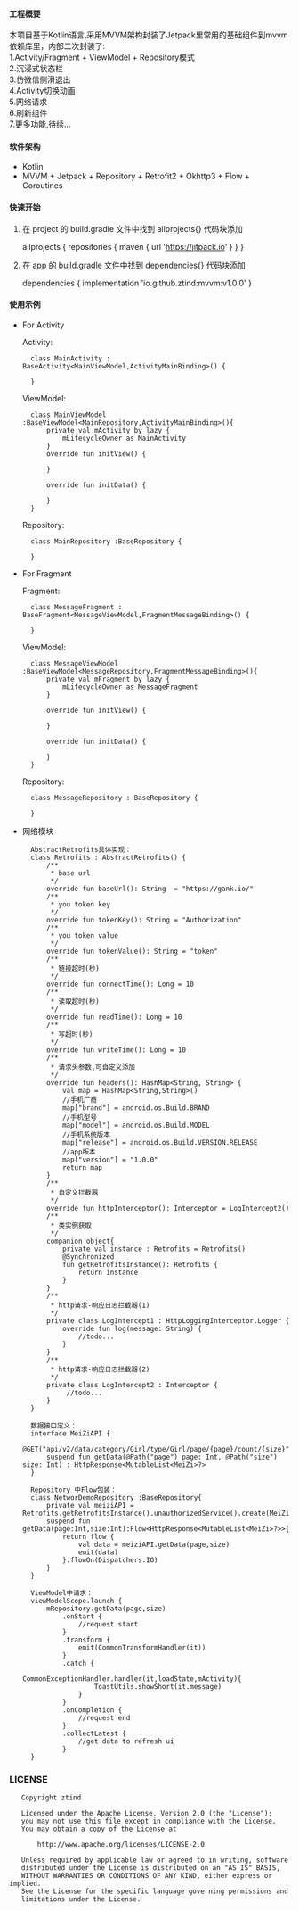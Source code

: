 
#### 工程概要

本项目基于Kotlin语言,采用MVVM架构封装了Jetpack里常用的基础组件到mvvm依赖库里，内部二次封装了:<br/>
1.Activity/Fragment + ViewModel + Repository模式<br/>
2.沉浸式状态栏<br/>
3.仿微信侧滑退出<br/>
4.Activity切换动画<br/>
5.网络请求<br/>
6.刷新组件<br/>
7.更多功能,待续...<br/>

#### 软件架构
- Kotlin
- MVVM + Jetpack + Repository + Retrofit2 + Okhttp3 + Flow + Coroutines

#### 快速开始

1) 在 project 的 build.gradle 文件中找到 allprojects{} 代码块添加

    allprojects {
        repositories {
            maven { url 'https://jitpack.io' }
        }
    }

2) 在 app 的 build.gradle 文件中找到 dependencies{} 代码块添加

    dependencies {
    	implementation 'io.github.ztind:mvvm:v1.0.0'
    }

#### 使用示例

- For Activity

    Activity:

        class MainActivity : BaseActivity<MainViewModel,ActivityMainBinding>() {

        }

    ViewModel:

        class MainViewModel :BaseViewModel<MainRepository,ActivityMainBinding>(){
            private val mActivity by lazy {
                mLifecycleOwner as MainActivity
            }
            override fun initView() {

            }

            override fun initData() {

            }
        }

    Repository:

        class MainRepository :BaseRepository {

        }

- For Fragment

    Fragment:

        class MessageFragment : BaseFragment<MessageViewModel,FragmentMessageBinding>() {

        }

    ViewModel:

        class MessageViewModel :BaseViewModel<MessageRepository,FragmentMessageBinding>(){
            private val mFragment by lazy {
                mLifecycleOwner as MessageFragment
            }

            override fun initView() {

            }

            override fun initData() {

            }
        }

    Repository:

        class MessageRepository : BaseRepository {

        }

- 网络模块

        AbstractRetrofits具体实现：
        class Retrofits : AbstractRetrofits() {
            /**
             * base url
             */
            override fun baseUrl(): String  = "https://gank.io/"
            /**
             * you token key
             */
            override fun tokenKey(): String = "Authorization"
            /**
             * you token value
             */
            override fun tokenValue(): String = "token"
            /**
             * 链接超时(秒)
             */
            override fun connectTime(): Long = 10
            /**
             * 读取超时(秒)
             */
            override fun readTime(): Long = 10
            /**
             * 写超时(秒)
             */
            override fun writeTime(): Long = 10
            /**
             * 请求头参数,可自定义添加
             */
            override fun headers(): HashMap<String, String> {
                val map = HashMap<String,String>()
                //手机厂商
                map["brand"] = android.os.Build.BRAND
                //手机型号
                map["model"] = android.os.Build.MODEL
                //手机系统版本
                map["release"] = android.os.Build.VERSION.RELEASE
                //app版本
                map["version"] = "1.0.0"
                return map
            }
            /**
             * 自定义拦截器
             */
            override fun httpInterceptor(): Interceptor = LogIntercept2()
            /**
             * 类实例获取
             */
            companion object{
                private val instance : Retrofits = Retrofits()
                @Synchronized
                fun getRetrofitsInstance(): Retrofits {
                    return instance
                }
            }
            /**
             * http请求-响应日志拦截器(1)
             */
            private class LogIntercept1 : HttpLoggingInterceptor.Logger {
                override fun log(message: String) {
                    //todo...
                }
            }
            /**
             * http请求-响应日志拦截器(2)
             */
            private class LogIntercept2 : Interceptor {
                 //todo...
            }
        }

        数据接口定义：
        interface MeiZiAPI {
            @GET("api/v2/data/category/Girl/type/Girl/page/{page}/count/{size}")
            suspend fun getData(@Path("page") page: Int, @Path("size") size: Int) : HttpResponse<MutableList<MeiZi>?>
        }

        Repository 中Flow包装：
        class NetworDemoRepository :BaseRepository{
            private val meiziAPI = Retrofits.getRetrofitsInstance().unauthorizedService().create(MeiZiAPI::class.java)
            suspend fun getData(page:Int,size:Int):Flow<HttpResponse<MutableList<MeiZi>?>>{
                return flow {
                    val data = meiziAPI.getData(page,size)
                    emit(data)
                }.flowOn(Dispatchers.IO)
            }
        }

        ViewModel中请求：
        viewModelScope.launch {
            mRepository.getData(page,size)
                .onStart {
                    //request start
                }
                .transform {
                    emit(CommonTransformHandler(it))
                }
                .catch {
                    CommonExceptionHandler.handler(it,loadState,mActivity){
                        ToastUtils.showShort(it.message)
                    }
                }
                .onCompletion {
                    //request end
                }
                .collectLatest {
                    //get data to refresh ui
                }
        }

### LICENSE

       Copyright ztind

       Licensed under the Apache License, Version 2.0 (the "License");
       you may not use this file except in compliance with the License.
       You may obtain a copy of the License at

           http://www.apache.org/licenses/LICENSE-2.0

       Unless required by applicable law or agreed to in writing, software
       distributed under the License is distributed on an "AS IS" BASIS,
       WITHOUT WARRANTIES OR CONDITIONS OF ANY KIND, either express or implied.
       See the License for the specific language governing permissions and
       limitations under the License.

